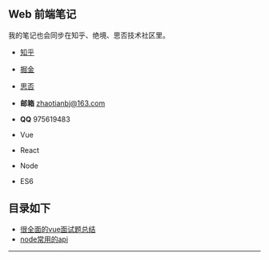  ## Web 前端笔记

  我的笔记也会同步在知乎、绝境、思否技术社区里。
- [知乎](https://www.zhihu.com/people/zhao-tian-24-34/activities)
- [掘金](https://juejin.im/user/5c2319a9f265da61117a578f)
- [思否](https://segmentfault.com/u/tiantudou)


- **邮箱** zhaotianbj@163.com
- **QQ** 975619483

- Vue
- React
- Node
- ES6

## 目录如下

* [很全面的vue面试题总结](vue/很全面的vue面试题总结.md)
* [node常用的api](node/node常用的api.md)

---




